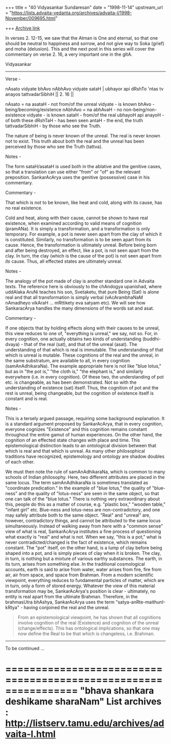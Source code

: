 +++
title = "40 Vidyasankar Sundaresan"
date = "1998-11-14"
upstream_url = "https://lists.advaita-vedanta.org/archives/advaita-l/1998-November/009695.html"

+++
[Archive link](https://lists.advaita-vedanta.org/archives/advaita-l/1998-November/009695.html)

In verses 2. 12-15, we saw that the Atman is One and eternal, so that one
should be neutral to happiness and sorrow, and not give way to Soka
(grief) and moha (delusion). This and the next post in this series will
cover the commentary on verse 2. 16, a very important one in the gItA.

Vidyasankar

-----------------------------------------------------------------------

Verse -

nAsato vidyate bhAvo nAbhAvo vidyate sataH |
ubhayor api dRshTo 'ntas tv anayos tattvadarSibhiH || 2. 16 ||

nAsato = na asataH - not from/of the unreal
vidyate - is known
bhAvo - being/becoming/existence
nAbhAvo = na abhAvaH - no non-being/non-existence
vidyate - is known
sataH - from/of the real
ubhayoH api anayoH - of both these
dRshTaH - has been seen
antaH - the end, the truth
tattvadarSibhiH - by those who see the Truth.

The nature of being is never known of the unreal. The real is never known
not to exist. This truth about both the real and the unreal has been
perceived by those who see the Truth (tattva).

Notes -

The form sataH/asataH is used both in the ablative and the genitive cases,
so that a translation can use either "from" or "of" as the relevant
preposition. SankarAcArya uses the genitive (possessive) case in his
commentary.

Commentary -

That which is not to be known, like heat and cold, along with its cause,
has no real existence.

Cold and heat, along with their cause, cannot be shown to have real
existence, when examined according to valid means of cognition (pramANa).
It is simply a transformation, and a transformation is only temporary.
For example, a pot is never seen apart from the clay of which it is
constituted. Similarly, no transformation is to be seen apart from its
cause. Hence, the transformation is ultimately unreal. Before being born
and after being destroyed, an effect, like a pot, is not seen apart from
the clay. In turn, the clay (which is the cause of the pot) is not seen
apart from *its* cause. Thus, all effected states are ultimately unreal.

Notes -

The analogy of the pot made of clay is another standard one in Advaita
texts. The reference here is obviously to the chAndogya upanishad, where
uddAlaka AruNi teaches his son, Svetaketu, that pure Being (Sat) is alone
real and that all transformation is simply verbal (vAcArambhaNaM
nAmadheyo vikAraH ... mRttikety eva satyam etc). We will see how
SankaracArya handles the many dimensions of the words sat and asat.

Commentary -

If one objects that by holding effects along with their causes to be
unreal, this view reduces to one of, "everything is unreal," we say, not
so. For, in every cognition, one actually obtains two kinds of
understanding (buddhi-dvaya) - that of the real (sat), and that of the
unreal (asat). The understanding of that which is real is immutable. The
understanding of that which is unreal is mutable. These cognitions of
the real and the unreal, in the same substratum, are available to all, in
every cognition (samAnAdhikaraNa). The example appropriate here is not
like "blue lotus," but as in "the pot is," "the cloth is," "the elephant
is," and similarly everywhere (i.e. in every cognition). Of these two, the
understanding of pot etc. is changeable, as has been demonstrated. Not so
with the understanding of existence (sat) itself. Thus, the cognition of
pot and the rest is unreal, being changeable, but the cognition of
existence itself is constant and is real.

Notes -

This is a tersely argued passage, requiring some background explanation.
It is a standard argument proposed by SankarAcArya, that in every
cognition, everyone cognizes "Existence" and this cognition remains
constant throughout the entire gamut of human experiences. On the other
hand, the cognition of an effected state changes with place and time. This
epistemological distinction leads to an ontological division between that
which is real and that which is unreal. As many other philosophical
traditions have recognized, epistemology and ontology are shadow doubles
of each other.

We must then note the rule of samAnAdhikaraNa, which is common to many
schools of Indian philosophy. Here, two different attributes are placed in
the same locus. The term samAnAdhikaraNa is sometimes translated as
"coordinate predication." In the example of "blue lotus," the quality of
"blue-ness" and the quality of "lotus-ness" are seen in the same object,
so that one can talk of the "blue lotus." There is nothing very
extraordinary about this, people do this as a matter of course, e.g.
"plastic box," "wooden table," "infant girl" etc. Blue-ness and lotus-ness
are non-contradictory, and one may safely attribute both to the same
object. "Real" and "unreal" are, however, contradictory things, and cannot
be attributed to the same locus simultaneously. Instead of walking away
from here with a "common sense" view of what is real, SankarAcArya
institutes a fine process of questioning what exactly is "real" and what
is not. When we say, "this is a pot," what is never contradicted/changed
is the fact of existence, which remains constant. The "pot" itself, on the
other hand, is a lump of clay before being shaped into a pot, and is
simply pieces of clay when it is broken. The clay, in turn, is nothing but
a mixture of various earthy substances. The earth, in its turn, arises
from something else. In the traditional cosmological accounts, earth is
said to arise from water, water arises from fire, fire from air, air from
space, and space from Brahman. From a modern scientific viewpoint,
everything reduces to fundamental particles of matter, which are in turn,
only a form of stored energy. Whatever the view of this material
transformation may be, SankarAcArya's position is clear - ultimately, no
entity is real apart from the ultimate Brahman. Therefore, in the
brahmasUtra bhAshya, SankarAcArya uses the term
"satya-anRte-maithunI-kRtya" - having conjoined the real and the unreal.
>From an epistemological viewpoint, he has shown that all cognitions
involve cognition of the real (Existence) and cognition of the unreal
(change/effects). This has ontological implications, so that one may now
define the Real to be that which is changeless, i.e. Brahman.

----------------------------------------------------------------------------

To be continued ...

================================================================
"bhava shankara deshikame sharaNam"
List archives : http://listserv.tamu.edu/archives/advaita-l.html
================================================================

